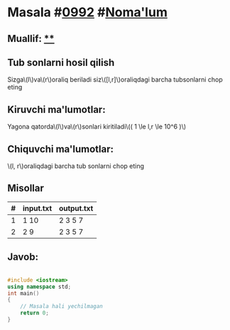 
<h1>Masala #<a href="https://robocontest.uz/tasks/0992">0992</a> #<a href="https://robocontest.uz/tasks?category=1">Noma'lum</a></h1>
<h2> Muallif: <a href="https://robocontest.uz/profile/coder_2008">**</a></h2>
<h2>Tub sonlarni hosil qilish</h2>
<p>Sizga\(l\)va\(r\)oraliq beriladi siz\([l,r]\)oraliqdagi barcha tubsonlarni chop eting</p>
<h2>Kiruvchi ma'lumotlar:</h2>
<p>Yagona qatorda\(l\)va\(r\)sonlari kiritiladi\(( 1 \le l,r \le 10^6 )\)</p>
<h2>Chiquvchi ma'lumotlar:</h2>
<p>\(l, r\)oraliqdagi barcha tub sonlarni chop eting</p>
<h2>Misollar</h2>
<table>
    <thead>
        <tr>
            <th>#</th>
            <th>input.txt</th>
            <th>output.txt</th>
        </tr>
    </thead>
    <tbody>
            <tr>
                <td>1</td>
                <td>1 10</td>
                <td>2 3 5 7</td>
            </tr>
            <tr>
                <td>2</td>
                <td>2 9</td>
                <td>2 3 5 7</td>
            </tr>
    </tbody>
    </table>
    
<h2>Javob:</h2>

######
```cpp
#include <iostream>
using namespace std;
int main()
{
    // Masala hali yechilmagan
    return 0;
}
```
